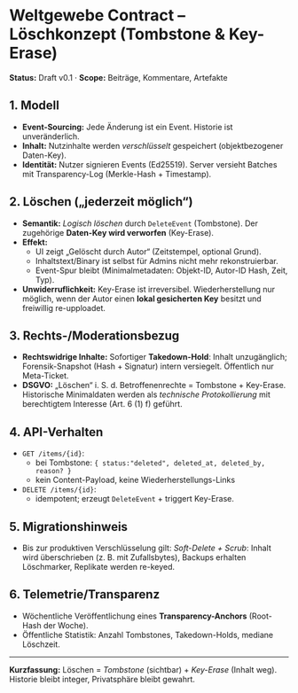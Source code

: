 # Weltgewebe Contract – Löschkonzept (Tombstone & Key-Erase)

**Status:** Draft v0.1 · **Scope:** Beiträge, Kommentare, Artefakte

## 1. Modell

- **Event-Sourcing:** Jede Änderung ist ein Event. Historie ist unveränderlich.
- **Inhalt:** Nutzinhalte werden _verschlüsselt_ gespeichert (objektbezogener Daten-Key).
- **Identität:** Nutzer signieren Events (Ed25519). Server versieht Batches mit Transparency-Log (Merkle-Hash + Timestamp).

## 2. Löschen („jederzeit möglich“)

- **Semantik:** _Logisch löschen_ durch `DeleteEvent` (Tombstone). Der zugehörige **Daten-Key wird verworfen** (Key-Erase).
- **Effekt:**
  - UI zeigt „Gelöscht durch Autor“ (Zeitstempel, optional Grund).
  - Inhaltstext/Binary ist selbst für Admins nicht mehr rekonstruierbar.
  - Event-Spur bleibt (Minimalmetadaten: Objekt-ID, Autor-ID Hash, Zeit, Typ).
- **Unwiderruflichkeit:** Key-Erase ist irreversibel. Wiederherstellung nur möglich, wenn der Autor einen **lokal gesicherten Key** besitzt und freiwillig re-upploadet.

## 3. Rechts-/Moderationsbezug

- **Rechtswidrige Inhalte:** Sofortiger **Takedown-Hold**: Inhalt unzugänglich; Forensik-Snapshot (Hash + Signatur) intern versiegelt. Öffentlich nur Meta-Ticket.
- **DSGVO:** „Löschen“ i. S. d. Betroffenenrechte = Tombstone + Key-Erase. Historische Minimaldaten werden als _technische Protokollierung_ mit berechtigtem Interesse (Art. 6 (1) f) geführt.

## 4. API-Verhalten

- `GET /items/{id}`:
  - bei Tombstone: `{ status:"deleted", deleted_at, deleted_by, reason? }`
  - kein Content-Payload, keine Wiederherstellungs-Links
- `DELETE /items/{id}`:
  - idempotent; erzeugt `DeleteEvent` + triggert Key-Erase.

## 5. Migrationshinweis

- Bis zur produktiven Verschlüsselung gilt: _Soft-Delete + Scrub_: Inhalt wird überschrieben (z. B. mit Zufallsbytes), Backups erhalten Löschmarker, Replikate werden re-keyed.

## 6. Telemetrie/Transparenz

- Wöchentliche Veröffentlichung eines **Transparency-Anchors** (Root-Hash der Woche).
- Öffentliche Statistik: Anzahl Tombstones, Takedown-Holds, mediane Löschzeit.

---

**Kurzfassung:** Löschen = _Tombstone_ (sichtbar) + _Key-Erase_ (Inhalt weg).
Historie bleibt integer, Privatsphäre bleibt gewahrt.
